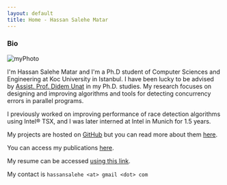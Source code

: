 ```yaml
---
layout: default
title: Home - Hassan Salehe Matar
---
```


### Bio

![myPhoto](/myPhoto.jpg)

I'm Hassan Salehe Matar and I'm a Ph.D student of Computer Sciences and  
Engineering at Koc University in Istanbul. I have been lucky to be advised  
by [Assist. Prof. Didem Unat](http://home.ku.edu.tr/~dunat/) in my Ph.D. studies.
My research focuses on  
designing and improving algorithms and tools for detecting concurrency errors in parallel programs.

I previously worked on improving performance of race detection algorithms  
using Intel® TSX, and I was later interned at Intel in Munich for 1.5 years.

My projects are hosted on [GitHub](https://github.com/hassansalehe) but you can
read more about them [here](projects).

You can access my publications [here](publications).

My resume can be accessed [using this link](resume).

My contact is `hassansalehe <at> gmail <dot> com`
